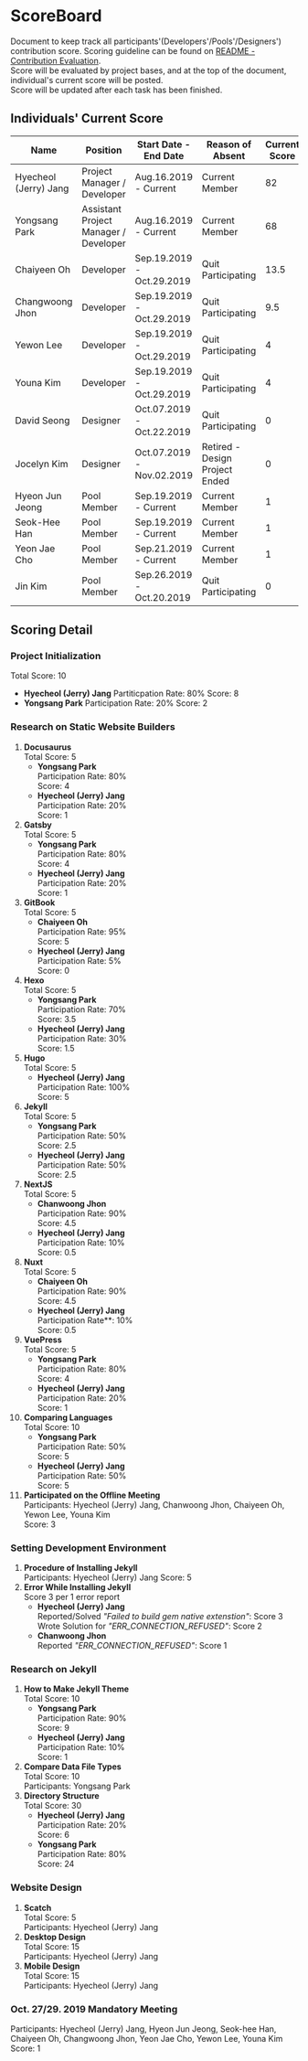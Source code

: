 # ScoreBoard
Document to keep track all participants'(Developers'/Pools'/Designers') contribution score.
Scoring guideline can be found on [README - Contribution Evaluation](https://github.com/hyecheol123/KSEAWebDocuments/blob/master/README.md#contribution-evaluation).  
Score will be evaluated by project bases, and at the top of the document, individual's current score will be posted.  
Score will be updated after each task has been finished.

## Individuals' Current Score
| Name                  | Position                              | Start Date - End Date     | Reason of Absent             | Current Score | Rank | Contribution Badge |
|-----------------------|---------------------------------------|---------------------------|------------------------------|---------------|------|--------------------|
| Hyecheol (Jerry) Jang | Project Manager / Developer           | Aug.16.2019 - Current     | Current Member                  | 82            | 1    | Silver Contributor |
| Yongsang Park         | Assistant Project Manager / Developer | Aug.16.2019 - Current     | Current Member                  | 68            | 2    | Bronze Contributor |
| Chaiyeen Oh           | Developer                             | Sep.19.2019 - Oct.29.2019 | Quit Participating              | 13.5          | 3    |                    |
| Changwoong Jhon       | Developer                             | Sep.19.2019 - Oct.29.2019 | Quit Participating              | 9.5           | 4    |                    |
| Yewon Lee             | Developer                             | Sep.19.2019 - Oct.29.2019 | Quit Participating              | 4             | 5.5  |                    |
| Youna Kim             | Developer                             | Sep.19.2019 - Oct.29.2019 | Quit Participating              | 4             | 5.5  |                    |
| David Seong           | Designer                              | Oct.07.2019 - Oct.22.2019 | Quit Participating              | 0             | 11   |                    |
| Jocelyn Kim           | Designer                              | Oct.07.2019 - Nov.02.2019 | Retired - Design Project Ended | 0             | 11   |                    |
| Hyeon Jun Jeong       | Pool Member                           | Sep.19.2019 - Current     | Current Member                  | 1             | 8    |                    |
| Seok-Hee Han          | Pool Member                           | Sep.19.2019 - Current     | Current Member                  | 1             | 8    |                    |
| Yeon Jae Cho          | Pool Member                           | Sep.21.2019 - Current     | Current Member                  | 1             | 8    |                    |
| Jin Kim               | Pool Member                           | Sep.26.2019 - Oct.20.2019 | Quit Participating              | 0             | 11   |                    |


## Scoring Detail
### Project Initialization
Total Score: 10
- **Hyecheol (Jerry) Jang**
  Partiticpation Rate: 80%
  Score: 8
- **Yongsang Park**
  Participation Rate: 20%
  Score: 2

### Research on Static Website Builders
1. **Docusaurus**  
   Total Score: 5
   - **Yongsang Park**  
     Participation Rate: 80%  
     Score: 4
   - **Hyecheol (Jerry) Jang**  
     Participation Rate: 20%  
     Score: 1
2. **Gatsby**  
   Total Score: 5
   - **Yongsang Park**  
     Participation Rate: 80%  
     Score: 4
   - **Hyecheol (Jerry) Jang**  
     Participation Rate: 20%  
     Score: 1
3. **GitBook**  
   Total Score: 5
   - **Chaiyeen Oh**  
     Participation Rate: 95%  
     Score: 5
   - **Hyecheol (Jerry) Jang**  
     Participation Rate: 5%  
     Score: 0
4. **Hexo**  
   Total Score: 5
   - **Yongsang Park**  
     Participation Rate: 70%  
     Score: 3.5
   - **Hyecheol (Jerry) Jang**  
     Participation Rate: 30%  
     Score: 1.5
5. **Hugo**  
   Total Score: 5
   - **Hyecheol (Jerry) Jang**  
     Participation Rate: 100%  
     Score: 5
6. **Jekyll**  
   Total Score: 5
   - **Yongsang Park**  
     Participation Rate: 50%  
     Score: 2.5
   - **Hyecheol (Jerry) Jang**  
     Participation Rate: 50%  
     Score: 2.5
7. **NextJS**  
   Total Score: 5
   - **Chanwoong Jhon**  
     Participation Rate: 90%  
     Score: 4.5
   - **Hyecheol (Jerry) Jang**  
     Participation Rate: 10%  
     Score: 0.5
8. **Nuxt**  
   Total Score: 5
   - **Chaiyeen Oh**  
     Participation Rate: 90%  
     Score: 4.5
   - **Hyecheol (Jerry) Jang**  
     Participation Rate**: 10%  
     Score: 0.5
9. **VuePress**  
   Total Score: 5
   - **Yongsang Park**  
     Participation Rate: 80%  
     Score: 4
   - **Hyecheol (Jerry) Jang**  
     Participation Rate: 20%  
    Score: 1
10. **Comparing Languages**  
    Total Score: 10
    - **Yongsang Park**  
      Participation Rate: 50%  
      Score: 5
    - **Hyecheol (Jerry) Jang**  
      Participation Rate: 50%  
      Score: 5
11. **Participated on the Offline Meeting**  
    Participants: Hyecheol (Jerry) Jang, Chanwoong Jhon, Chaiyeen Oh, Yewon Lee, Youna Kim  
    Score: 3

### Setting Development Environment
1. **Procedure of Installing Jekyll**  
   Participants: Hyecheol (Jerry) Jang
   Score: 5
2. **Error While Installing Jekyll**  
   Score 3 per 1 error report
   - **Hyecheol (Jerry) Jang**  
     Reported/Solved *"Failed to build gem native extenstion"*: Score 3  
     Wrote Solution for *"ERR_CONNECTION_REFUSED"*: Score 2  
   - **Chanwoong Jhon**  
     Reported *"ERR_CONNECTION_REFUSED"*: Score 1


### Research on Jekyll
1. **How to Make Jekyll Theme**  
   Total Score: 10
   - **Yongsang Park**  
     Participation Rate: 90%  
     Score: 9
   - **Hyecheol (Jerry) Jang**  
     Participation Rate: 10%  
     Score: 1
2. **Compare Data File Types**  
   Total Score: 10  
   Participants: Yongsang Park  
3. **Directory Structure**  
   Total Score: 30  
   - **Hyecheol (Jerry) Jang**  
     Participation Rate: 20%  
     Score: 6
   - **Yongsang Park**  
     Participation Rate: 80%  
     Score: 24


### Website Design
1. **Scatch**  
   Total Score: 5  
   Participants: Hyecheol (Jerry) Jang
2. **Desktop Design**  
   Total Score: 15  
   Participants: Hyecheol (Jerry) Jang
3. **Mobile Design**  
   Total Score: 15  
   Participants: Hyecheol (Jerry) Jang

### Oct. 27/29. 2019 Mandatory Meeting
Participants: Hyecheol (Jerry) Jang, Hyeon Jun Jeong, Seok-hee Han, Chaiyeen Oh, Changwoong Jhon, Yeon Jae Cho, Yewon Lee, Youna Kim  
Score: 1
